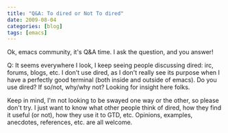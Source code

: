 ```yaml
---
title: "Q&A: To dired or Not To dired"
date: 2009-08-04
categories: [blog]
tags: [emacs]
---
```

Ok, emacs community, it's Q&A time. I ask the question, and you answer!
<!--more-->
Q: It seems everywhere I look, I keep seeing people discussing dired: irc, forums, blogs, etc. I don't use dired, as I don't really see its purpose when I have a perfectly good terminal (both inside and outside of emacs). Do you use dired? If so/not, why/why not? Looking for insight here folks.

Keep in mind, I'm not looking to be swayed one way or the other, so please don't try. I just want to know what other people think of dired, how they find it useful (or not), how they use it to GTD, etc. Opinions, examples, anecdotes, references, etc. are all welcome.
